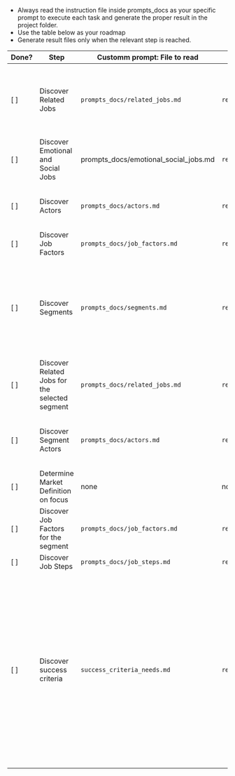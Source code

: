 - Always read the instruction file inside prompts_docs as your specific prompt to execute each task and generate the proper result in the project folder.
- Use the table below as your roadmap
- Generate result files only when the relevant step is reached.

| Done? | Step | Customm prompt: File to read | Result: File to generate | Sub-Tasks |
|---|---|---|---|---|
| [ ] | Discover Related Jobs | `prompts_docs/related_jobs.md` | `result_docs/related_jobs.md` | 1. List all possible functional jobs in the file.<br>2. Only if the job to be done is a solution or specific technology, list in the chat the titles of related jobs preceded by sequential numbers. Ask the user to choose one to proceed in the chat and store it in `current_task.md`. The answer is the "Main Functional Job To Be Done". Otherwise, if the job to be done is not a solution, store it in `current_task.md`. |
| [ ] | Discover Emotional and Social Jobs | prompts_docs/emotional_social_jobs.md | `result_docs/emotional_social_jobs.md` | List all possible emotional jobs and social jobs in the file. | 
| [ ] | Discover Actors | `prompts_docs/actors.md` | `result_docs/actors.md` | 1. List the roles and actors in the file.<br>2. In the chat list only the titles containing "{role}: {actor}" preceded by sequential number.<br>3. Ask the user to choose one actor to proceed in the chat to market definition. |
| [ ] | Discover Job Factors | `prompts_docs/job_factors.md` | `result_docs/job_factors.md` | 1. Discover all job factors related to the Market Definition of the actor 2. List all in the file. |
| [ ] | Discover Segments | `prompts_docs/segments.md` | `result_docs/segments.md` | 1. Write the Market Definition in the file after knowing the answers above following this structure: "# Market definition: {actor} wanting to {job to be done}".<br>2. Use the found factors and variables from the previous step to input as context in the prompt of next sub-task. <br>3. Run the prompt of `segments.md` to discover segments and write in the new file using the actor selected by the user.<br>3. Show the list of the titles preceded by sequential numbers, including the market definition as the first option (but not writing the text "Market Definition").<br>3. Ask the user to choose one to proceed in the chat. |
| [ ] | Discover Related Jobs for the selected segment | `prompts_docs/related_jobs.md` | `result_docs/segment_related_jobs.md` | 1. List all possible related functional jobs in the file related to the market of the segment. |
| [ ] | Discover Segment Actors | `prompts_docs/actors.md` | `result_docs/segment_actors.md` | 1. List the roles and actors in the file related to the selected segment.<br>2. In the chat list only the titles containing "{role}: {actor}" preceded by sequential number.<br>3. Ask the user to choose one actor to proceed in the chat to market definition. |
| [ ] | Determine Market Definition on focus | none | none | Update current_task to present the market Definition on focus after knowing the answers above following this structure: "Market definition: {actor} wanting to {job to be done}". |
| [ ] | Discover Job Factors for the segment | `prompts_docs/job_factors.md` | `result_docs/segment_job_factors.md` | 1. Discover all job factors related to the Market Definition of the segment 2. List all in the file. |
| [ ] | Discover Job Steps | `prompts_docs/job_steps.md` | `result_docs/segment_job_steps.md` | 1. List all job steps related to the market on focus . 2. Each job step need to have the placeholder `[ ]` at the begninning.   |
| [ ] | Discover success criteria | `success_criteria_needs.md` | `result_docs/segment_job_map.md` | 1. Iterate through each job step in `result_docs/segment_job_steps.md` and run the prompt from `success_criteria_needs.md` for each one separately, informing the Market Definition of the segment as the Job To Be Done and the factors and variables from `prompt_docs/job_factors.md`. So, discover as many as possible success criteria for each job step, 5 to 10. <br>2. Add the result in the file with the title as the Job Step .<br>3. In the file segment_job_steps.md mark each Job Step as done [X] once you discover its success criteria and save it to the file.. 4. After finishing everything, at the top of file, include each item in a new line: "1. Define a roadmap guided by the Job Map below, refer to: \[https://calirenato82.substack.com/i/141637250/evolucao-da-solucao-roadmap-orientado-por-job](https://calirenato82.substack.com/i/141637250/evolucao-da-solucao-roadmap-orientado-por-job). 2.  Evaluate the success criteria by the importance and effort matrix, refer to: \[https://calirenato82.substack.com/i/141637250/matriz-de-importancia-e-esforco](https://calirenato82.substack.com/i/141637250/matriz-de-importancia-e-esforco).". |
